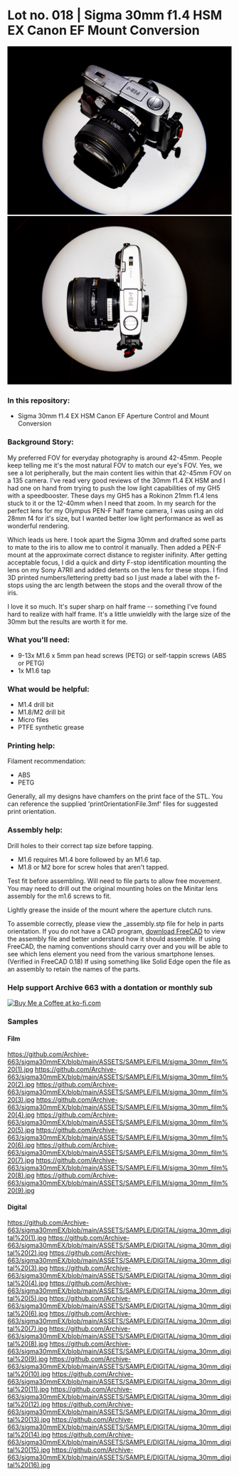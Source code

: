 # Lot no. 018 | Sigma 30mm f1.4 HSM EX Canon EF Mount Conversion

![productShot001](https://github.com/Archive-663/sigma30mmEX/blob/main/ASSETS/PRODUCT/sigma_30mm%20(1).jpg)
![productShot002](https://github.com/Archive-663/sigma30mmEX/blob/main/ASSETS/PRODUCT/sigma_30mm%20(2).jpg)

### In this repository:
- Sigma 30mm f1.4 EX HSM Canon EF Aperture Control and Mount Conversion

### Background Story:
My preferred FOV for everyday photography is around 42-45mm. People keep telling me it's the most natural FOV to match our eye's FOV. Yes, we see a lot peripherally, but the main content lies within that 42-45mm FOV on a 135 camera. I've read very good reviews of the 30mm f1.4 EX HSM and I had one on hand from trying to push the low light capabilities of my GH5 with a speedbooster. These days my GH5 has a Rokinon 21mm f1.4 lens stuck to it or the 12-40mm when I need that zoom. In my search for the perfect lens for my Olympus PEN-F half frame camera, I was using an old 28mm f4 for it's size, but I wanted better low light performance as well as wonderful rendering.

Which leads us here. I took apart the Sigma 30mm and drafted some parts to mate to the iris to allow me to control it manually. Then added a PEN-F mount at the approximate correct distance to register inifinity. After getting acceptable focus, I did a quick and dirty F-stop identification mounting the lens on my Sony A7RII and added detents on the lens for these stops. I find 3D printed numbers/lettering pretty bad so I just made a label with the f-stops using the arc length between the stops and the overall throw of the iris. 

I love it so much. It's super sharp on half frame -- something I've found hard to realize with half frame. It's a little unwieldly with the large size of the 30mm but the results are worth it for me.

### What you'll need:
- 9-13x M1.6 x 5mm pan head screws (PETG) or self-tappin screws (ABS or PETG)
- 1x M1.6 tap

### What would be helpful:
- M1.4 drill bit
- M1.8/M2 drill bit
- Micro files
- PTFE synthetic grease

### Printing help:
Filament recommendation:
- ABS
- PETG

Generally, all my designs have chamfers on the print face of the STL. You can reference the supplied 'printOrientationFile.3mf' files for suggested print orientation.

### Assembly help:
Drill holes to their correct tap size before tapping.
- M1.6 requires M1.4 bore followed by an M1.6 tap.
- M1.8 or M2 bore for screw holes that aren't tapped.

Test fit before assembling. Will need to file parts to allow free movement. You may need to drill out the original mounting holes on the Minitar lens assembly for the m1.6 screws to fit. 

Lightly grease the inside of the mount where the aperture clutch runs.

To assemble correctly, please view the _assembly.stp file for help in parts orientation. If you do not have a CAD program, <a href="https://www.freecad.org/downloads.php" target="_blank">download FreeCAD</a> to view the assembly file and better understand how it should assemble. If using FreeCAD, the naming conventions should carry over and you will be able to see which lens element you need from the various smartphone lenses. (Verified in FreeCAD 0.18) If using something like Solid Edge open the file as an assembly to retain the names of the parts.

### Help support Archive 663 with a dontation or monthly sub

<a href='https://ko-fi.com/P5P3MHMSF' target='_blank'><img height='36' style='border:0px;height:36px;' src='https://storage.ko-fi.com/cdn/kofi2.png?v=3' border='0' alt='Buy Me a Coffee at ko-fi.com' /></a>

### Samples

#### Film
https://github.com/Archive-663/sigma30mmEX/blob/main/ASSETS/SAMPLE/FILM/sigma_30mm_film%20(1).jpg
https://github.com/Archive-663/sigma30mmEX/blob/main/ASSETS/SAMPLE/FILM/sigma_30mm_film%20(2).jpg
https://github.com/Archive-663/sigma30mmEX/blob/main/ASSETS/SAMPLE/FILM/sigma_30mm_film%20(3).jpg
https://github.com/Archive-663/sigma30mmEX/blob/main/ASSETS/SAMPLE/FILM/sigma_30mm_film%20(4).jpg
https://github.com/Archive-663/sigma30mmEX/blob/main/ASSETS/SAMPLE/FILM/sigma_30mm_film%20(5).jpg
https://github.com/Archive-663/sigma30mmEX/blob/main/ASSETS/SAMPLE/FILM/sigma_30mm_film%20(6).jpg
https://github.com/Archive-663/sigma30mmEX/blob/main/ASSETS/SAMPLE/FILM/sigma_30mm_film%20(7).jpg
https://github.com/Archive-663/sigma30mmEX/blob/main/ASSETS/SAMPLE/FILM/sigma_30mm_film%20(8).jpg
https://github.com/Archive-663/sigma30mmEX/blob/main/ASSETS/SAMPLE/FILM/sigma_30mm_film%20(9).jpg

#### Digital
https://github.com/Archive-663/sigma30mmEX/blob/main/ASSETS/SAMPLE/DIGITAL/sigma_30mm_digital%20(1).jpg
https://github.com/Archive-663/sigma30mmEX/blob/main/ASSETS/SAMPLE/DIGITAL/sigma_30mm_digital%20(2).jpg
https://github.com/Archive-663/sigma30mmEX/blob/main/ASSETS/SAMPLE/DIGITAL/sigma_30mm_digital%20(3).jpg
https://github.com/Archive-663/sigma30mmEX/blob/main/ASSETS/SAMPLE/DIGITAL/sigma_30mm_digital%20(4).jpg
https://github.com/Archive-663/sigma30mmEX/blob/main/ASSETS/SAMPLE/DIGITAL/sigma_30mm_digital%20(5).jpg
https://github.com/Archive-663/sigma30mmEX/blob/main/ASSETS/SAMPLE/DIGITAL/sigma_30mm_digital%20(6).jpg
https://github.com/Archive-663/sigma30mmEX/blob/main/ASSETS/SAMPLE/DIGITAL/sigma_30mm_digital%20(7).jpg
https://github.com/Archive-663/sigma30mmEX/blob/main/ASSETS/SAMPLE/DIGITAL/sigma_30mm_digital%20(8).jpg
https://github.com/Archive-663/sigma30mmEX/blob/main/ASSETS/SAMPLE/DIGITAL/sigma_30mm_digital%20(9).jpg
https://github.com/Archive-663/sigma30mmEX/blob/main/ASSETS/SAMPLE/DIGITAL/sigma_30mm_digital%20(10).jpg
https://github.com/Archive-663/sigma30mmEX/blob/main/ASSETS/SAMPLE/DIGITAL/sigma_30mm_digital%20(11).jpg
https://github.com/Archive-663/sigma30mmEX/blob/main/ASSETS/SAMPLE/DIGITAL/sigma_30mm_digital%20(12).jpg
https://github.com/Archive-663/sigma30mmEX/blob/main/ASSETS/SAMPLE/DIGITAL/sigma_30mm_digital%20(13).jpg
https://github.com/Archive-663/sigma30mmEX/blob/main/ASSETS/SAMPLE/DIGITAL/sigma_30mm_digital%20(14).jpg
https://github.com/Archive-663/sigma30mmEX/blob/main/ASSETS/SAMPLE/DIGITAL/sigma_30mm_digital%20(15).jpg
https://github.com/Archive-663/sigma30mmEX/blob/main/ASSETS/SAMPLE/DIGITAL/sigma_30mm_digital%20(16).jpg
